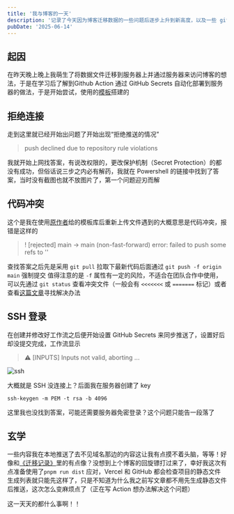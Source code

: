 ```yaml
---
title: '我与博客的一天'
description: '记录了今天因为博客迁移数据的一些问题后逐步上升到新高度，以及一些 git 踩坑记录 --- 这一天我都干了什么'
pubDate: '2025-06-14'
---
```


## 起因

在昨天晚上晚上我萌生了将数据文件迁移到服务器上并通过服务器来访问博客的想法，于是在学习后了解到Github Action 通过 GitHub Secrets 自动化部署到服务器的做法，于是开始尝试，使用的[模板](https://github.com/Leetfs/blog/blob/main/.github%2Fworkflows%2Fdeploy-to-server.yml)搭建的

## 拒绝连接

走到这里就已经开始出问题了开始出现“拒绝推送的情况”
> push declined due to repository rule violations

我就开始上网找答案，有说改权限的，更改保护机制（Secret Protection）的都没有成功，但俗话说三步之内必有解药，我就在 Powershell 的链接中找到了答案，当时没有截图也就不放图片了，第一个问题迎刃而解

## 代码冲突

这个是我在使用[原作者](https://github.com/tcdw/koi)给的模板库后重新上传文件遇到的大概意思是代码冲突，报错是这样的
> ! [rejected]         main -> main (non-fast-forward)
error: failed to push some refs to ''

查找答案之后先是采用 `git pull` 拉取下最新代码后面通过 `git push -f origin main` 强制提交
值得注意的是 `-f` 属性有一定的风险，不适合在团队合作中使用，可以先通过 `git status` 查看冲突文件（一般会有 `<<<<<<<` 或 `=======` 标记）或者查看[这篇文章](https://blog.devstream.io/posts/open-a-pr-in-github/#63pr-%E4%BA%A7%E7%94%9F%E4%BA%86%E5%86%B2%E7%AA%81%E5%A6%82%E4%BD%95%E8%A7%A3%E5%86%B3)寻找解决办法

## SSH 登录

在创建并修改好工作流之后便开始设置 GitHub Secrets 来同步推送了，设置好后却没提交完成，工作流显示
> ⚠️ [INPUTS] Inputs not valid, aborting ...

![ssh](https://cdn.linexic.top/gh/LineXic/img/img/blog/github-action-ssh.webp)

大概就是 SSH 没连接上？后面我在服务器创建了 key

```shell
ssh-keygen -m PEM -t rsa -b 4096
```

这里我也没找到答案，可能还需要服务器免密登录？这个问题只能告一段落了

## 玄学

一些内容我在本地推送了去不见域名那边的内容这让我有点摸不着头脑，等等！好像和[《迁移记录》](https://www.linexic.top/post/qian-yi-ji-lu/)里的有点像？没想到上个博客的回旋镖打过来了，幸好我这次有点准备使用了`pnpm run dist` 应对，Vercel 和 GitHub 都会检查项目的静态文件生成列表就只能先这样了，只是不知道为什么我之前写文章都不用先生成静态文件后推送，这次怎么变麻烦点了（正在写 Action 想办法解决这个问题）

这一天天的都什么事啊！！
